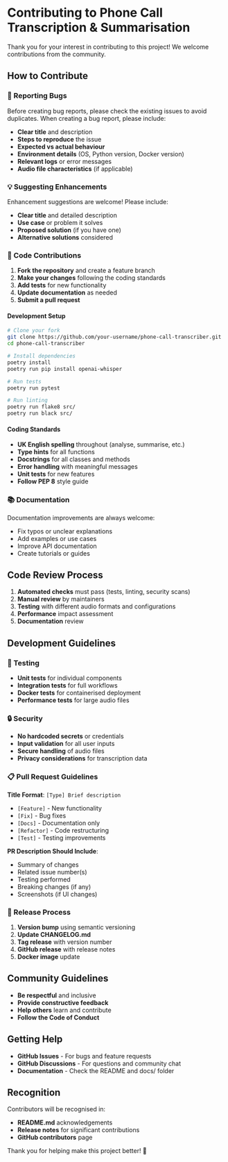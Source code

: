 # Contributing to Phone Call Transcription & Summarisation

Thank you for your interest in contributing to this project! We welcome contributions from the community.

## How to Contribute

### 🐛 Reporting Bugs

Before creating bug reports, please check the existing issues to avoid duplicates. When creating a bug report, please include:

- **Clear title** and description
- **Steps to reproduce** the issue
- **Expected vs actual behaviour**
- **Environment details** (OS, Python version, Docker version)
- **Relevant logs** or error messages
- **Audio file characteristics** (if applicable)

### 💡 Suggesting Enhancements

Enhancement suggestions are welcome! Please include:

- **Clear title** and detailed description
- **Use case** or problem it solves
- **Proposed solution** (if you have one)
- **Alternative solutions** considered

### 🔧 Code Contributions

1. **Fork the repository** and create a feature branch
2. **Make your changes** following the coding standards
3. **Add tests** for new functionality
4. **Update documentation** as needed
5. **Submit a pull request**

#### Development Setup

```bash
# Clone your fork
git clone https://github.com/your-username/phone-call-transcriber.git
cd phone-call-transcriber

# Install dependencies
poetry install
poetry run pip install openai-whisper

# Run tests
poetry run pytest

# Run linting
poetry run flake8 src/
poetry run black src/
```

#### Coding Standards

- **UK English spelling** throughout (analyse, summarise, etc.)
- **Type hints** for all functions
- **Docstrings** for all classes and methods
- **Error handling** with meaningful messages
- **Unit tests** for new features
- **Follow PEP 8** style guide

### 📚 Documentation

Documentation improvements are always welcome:

- Fix typos or unclear explanations
- Add examples or use cases
- Improve API documentation
- Create tutorials or guides

## Code Review Process

1. **Automated checks** must pass (tests, linting, security scans)
2. **Manual review** by maintainers
3. **Testing** with different audio formats and configurations
4. **Performance** impact assessment
5. **Documentation** review

## Development Guidelines

### 🧪 Testing

- **Unit tests** for individual components
- **Integration tests** for full workflows
- **Docker tests** for containerised deployment
- **Performance tests** for large audio files

### 🔒 Security

- **No hardcoded secrets** or credentials
- **Input validation** for all user inputs
- **Secure handling** of audio files
- **Privacy considerations** for transcription data

### 📋 Pull Request Guidelines

**Title Format**: `[Type] Brief description`
- `[Feature]` - New functionality
- `[Fix]` - Bug fixes
- `[Docs]` - Documentation only
- `[Refactor]` - Code restructuring
- `[Test]` - Testing improvements

**PR Description Should Include**:
- Summary of changes
- Related issue number(s)
- Testing performed
- Breaking changes (if any)
- Screenshots (if UI changes)

### 🚀 Release Process

1. **Version bump** using semantic versioning
2. **Update CHANGELOG.md**
3. **Tag release** with version number
4. **GitHub release** with release notes
5. **Docker image** update

## Community Guidelines

- **Be respectful** and inclusive
- **Provide constructive feedback**
- **Help others** learn and contribute
- **Follow the Code of Conduct**

## Getting Help

- **GitHub Issues** - For bugs and feature requests
- **GitHub Discussions** - For questions and community chat
- **Documentation** - Check the README and docs/ folder

## Recognition

Contributors will be recognised in:
- **README.md** acknowledgements
- **Release notes** for significant contributions
- **GitHub contributors** page

Thank you for helping make this project better! 🎉

